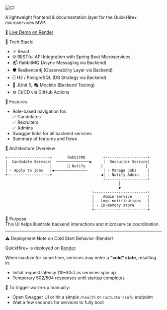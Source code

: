 ![CI](https://github.com/tundeadetunji/quick_hire_docs/actions/workflows/ci.yml/badge.svg)


A lightweight frontend & documentation layer for the QuickHire+ microservices MVP.

🔗 [Live Demo on Render](https://quick-hire-docs.onrender.com)

🧰 Tech Stack:
- ⚛️ React
- 🌐 RESTful API Integration with Spring Boot Microservices
- 📬 RabbitMQ (Async Messaging via Backend)
- 🛡️ Resilience4j (Observability Layer via Backend)
- 🗄️ H2 / PostgreSQL (DB Strategy via Backend)
- 🧪 JUnit 5, 🎭 Mockito (Backend Testing)
- ⚙️ CI/CD via GitHub Actions

📂 Features  
- Role-based navigation for:  
  ✅ Candidates  
  ✅ Recruiters  
  ✅ Admins  
- Swagger links for all backend services  
- Summary of features and flows

📐 Architecture Overview  
```
+-------------------+       RabbitMQ        +-------------------+
|  Candidate Service|  ───────────────▶     |  Recruiter Service|
|                   |       🔔 Notify       |                   |
| - Apply to jobs   |◀───────────────       | - Manage Jobs     |
+-------------------+                      ◀| - Notify Admin    |
                                            +-------------------+
                                                   │
                                                   ▼
                                       +------------------------+
                                       |    Admin Service       |
                                       | - Logs notifications   |
                                       | - In-memory store      |
                                       +------------------------+
```

📘 Purpose  
This UI helps illustrate backend interactions and microservice coordination.

---

⚠️ Deployment Note on Cold Start Behavior (Render)

QuickHire+ is deployed on [Render](https://render.com).

When inactive for some time, services may enter a **"cold" state**, resulting in:

- Initial request latency (10–30s) as services spin up
- Temporary 502/504 responses until startup completes

🧪 To trigger warm-up manually:
- Open Swagger UI or hit a simple `/health` or `/actuator/info` endpoint
- Wait a few seconds for services to fully boot

